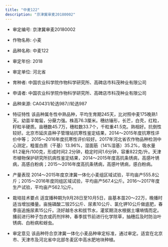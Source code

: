 ```yaml
---
title: "中麦122"
description: "京津冀审麦20180002"
---
```

* 审定编号:  京津冀审麦20180002

*  作物名称:  小麦

*  品种名称:  中麦122

*  审定年份:  2018

*  审定单位:  河北省

* 育种者:  中国农业科学院作物科学研究所、高碑店市科茂种业有限公司

*  申请者:  中国农业科学院作物科学研究所、高碑店市科茂种业有限公司

*  品种来源:  CA0431/轮选987//轮选987

*  特征特性
该品种属冬性中熟品种，平均生育期245天，比对照中麦175晚熟1天。幼苗半匍匐，分蘖力强。株高76.3厘米。穗纺锤形，长芒，白壳，红粒，籽粒半硬质。亩穗数45.7万，穗粒数33.7个，千粒重41.5克。熟相好。抗倒性较好。北京市延庆县种子管理站抗寒性鉴定结果，2014～2015年度抗寒性评价中等； 2015～2016年度抗寒性评价较好。2017年河北省农作物品种检测中心测定，粗蛋白质（干基）13.96%，湿面筋（14%湿基）35.2%，吸水量61.2毫升/100克，形成时间2.2分钟，稳定时间1.6分钟，容重822克/升。天津市植物保护研究所抗病性鉴定结果，2014～2015年度高抗条锈病，高感叶锈病，高感白粉病；2015～2016年度高抗条锈病，高感叶锈病，感白粉病。

*  产量表现
2014～2015年度京津冀一体化小麦组区域试验，平均亩产555.8公斤；2015～2016年度同组区域试验，平均亩产567.4公斤。2016～2017年度生产试验，平均亩产562.1公斤。

*  栽培技术要点
适宜播种期为9月28日至10月5日，亩基本苗20～22万，晚播时适当增加播量。亩施磷酸二铵25公斤、尿素10公斤、氯化钾10公斤做底肥，春季亩追施尿素15公斤。浇好越冬水和拔节水，灌浆期浇水根据土壤墒情而定。播前进行种子包衣或药剂拌种，春季拔节前进行化学除草，抽穗后及时防治叶锈病、白粉病和蚜虫。

*  审定意见
该品种符合京津冀一体化小麦品种审定标准，通过审定。适宜在北京市、天津市及河北省中北部冬麦区中高水肥地块种植。
